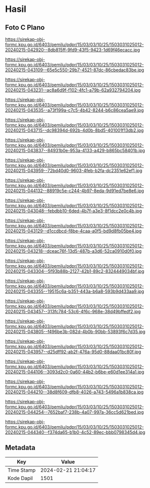 # Hasil

## Foto C Plano

https://sirekap-obj-formc.kpu.go.id/6403/pemilu/pdpr/15/03/03/10/25/1503031025012-20240215-042920--8db815ff-9fd9-43f5-9423-1d69f46ecacc.jpg

https://sirekap-obj-formc.kpu.go.id/6403/pemilu/pdpr/15/03/03/10/25/1503031025012-20240215-043109--65e5c550-29b7-4521-87dc-86cbedac83be.jpg

https://sirekap-obj-formc.kpu.go.id/6403/pemilu/pdpr/15/03/03/10/25/1503031025012-20240215-043231--ac8a6d9f-f102-4fc1-a79b-62a932794204.jpg

https://sirekap-obj-formc.kpu.go.id/6403/pemilu/pdpr/15/03/03/10/25/1503031025012-20240215-043535--a73f199a-c7c5-4b42-8244-b6c86cea5ae9.jpg

https://sirekap-obj-formc.kpu.go.id/6403/pemilu/pdpr/15/03/03/10/25/1503031025012-20240215-043715--dc98394d-692b-4d0b-8bd5-401001f13db2.jpg

https://sirekap-obj-formc.kpu.go.id/6403/pemilu/pdpr/15/03/03/10/25/1503031025012-20240215-043837--84931b0e-953a-4133-a429-b865bc58401b.jpg

https://sirekap-obj-formc.kpu.go.id/6403/pemilu/pdpr/15/03/03/10/25/1503031025012-20240215-043959--72bd40d0-9603-4feb-b2fa-dc2351e62ef1.jpg

https://sirekap-obj-formc.kpu.go.id/6403/pemilu/pdpr/15/03/03/10/25/1503031025012-20240215-044132--88919c5e-c244-4b97-8eda-9d91ed7be8e6.jpg

https://sirekap-obj-formc.kpu.go.id/6403/pemilu/pdpr/15/03/03/10/25/1503031025012-20240215-043048--febdbb10-6ded-4b7f-a3e3-8f1dcc2e0c4b.jpg

https://sirekap-obj-formc.kpu.go.id/6403/pemilu/pdpr/15/03/03/10/25/1503031025012-20240215-043129--d1ccdbcd-f8be-4caa-a0f5-bd9d8fb05be4.jpg

https://sirekap-obj-formc.kpu.go.id/6403/pemilu/pdpr/15/03/03/10/25/1503031025012-20240215-043218--dceac76f-13d5-487b-a3d6-52ca0910d0f0.jpg

https://sirekap-obj-formc.kpu.go.id/6403/pemilu/pdpr/15/03/03/10/25/1503031025012-20240215-043304--5f93b88b-2127-42b1-89c2-8324449034bf.jpg

https://sirekap-obj-formc.kpu.go.id/6403/pemilu/pdpr/15/03/03/10/25/1503031025012-20240215-043355--19515c6a-b351-443a-b6a8-593b9d433aa9.jpg

https://sirekap-obj-formc.kpu.go.id/6403/pemilu/pdpr/15/03/03/10/25/1503031025012-20240215-043457--313fc784-53c6-4f6c-968e-38d49bffedf2.jpg

https://sirekap-obj-formc.kpu.go.id/6403/pemilu/pdpr/15/03/03/10/25/1503031025012-20240215-043805--f496be3b-082d-4b0b-90bb-53893f6c7d35.jpg

https://sirekap-obj-formc.kpu.go.id/6403/pemilu/pdpr/15/03/03/10/25/1503031025012-20240215-043957--d25dff92-ab2f-476a-95d0-88daa01bc80f.jpg

https://sirekap-obj-formc.kpu.go.id/6403/pemilu/pdpr/15/03/03/10/25/1503031025012-20240215-044106--3093d2c0-0a60-44b2-b6be-e60d1ee314a1.jpg

https://sirekap-obj-formc.kpu.go.id/6403/pemilu/pdpr/15/03/03/10/25/1503031025012-20240215-044210--38d8f609-dfb8-4026-a743-5496a1b838ca.jpg

https://sirekap-obj-formc.kpu.go.id/6403/pemilu/pdpr/15/03/03/10/25/1503031025012-20240215-044254--7652baf7-238b-4a07-997a-36cc5d621bed.jpg

https://sirekap-obj-formc.kpu.go.id/6403/pemilu/pdpr/15/03/03/10/25/1503031025012-20240215-044340--f374da65-b1b0-4c52-89ec-bbb0798345d4.jpg


## Metadata

| Key        | Value               |
| ---------- | ------------------- |
| Time Stamp | 2024-02-21 21:04:17 |
| Kode Dapil | 1501                |



